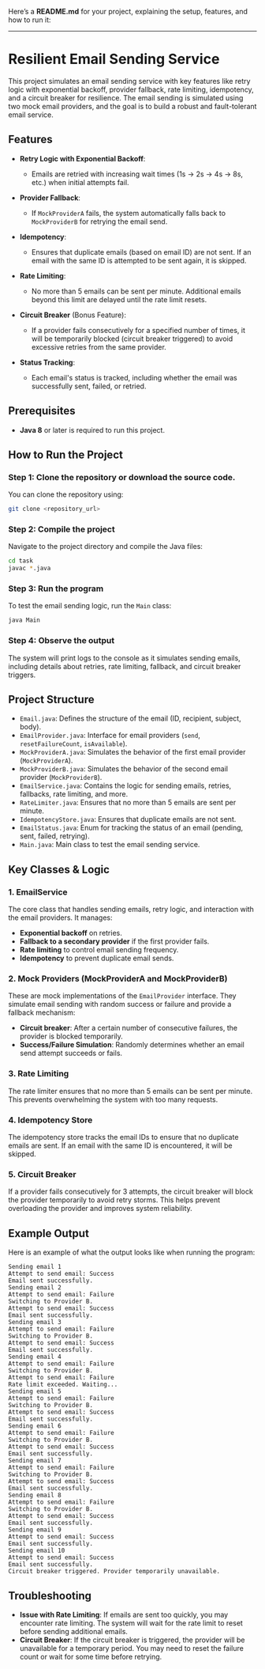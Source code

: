 Here’s a **README.md** for your project, explaining the setup, features, and how to run it:

---

# Resilient Email Sending Service

This project simulates an email sending service with key features like retry logic with exponential backoff, provider fallback, rate limiting, idempotency, and a circuit breaker for resilience. The email sending is simulated using two mock email providers, and the goal is to build a robust and fault-tolerant email service.

## Features

* **Retry Logic with Exponential Backoff**:

  * Emails are retried with increasing wait times (1s → 2s → 4s → 8s, etc.) when initial attempts fail.

* **Provider Fallback**:

  * If `MockProviderA` fails, the system automatically falls back to `MockProviderB` for retrying the email send.

* **Idempotency**:

  * Ensures that duplicate emails (based on email ID) are not sent. If an email with the same ID is attempted to be sent again, it is skipped.

* **Rate Limiting**:

  * No more than 5 emails can be sent per minute. Additional emails beyond this limit are delayed until the rate limit resets.

* **Circuit Breaker** (Bonus Feature):

  * If a provider fails consecutively for a specified number of times, it will be temporarily blocked (circuit breaker triggered) to avoid excessive retries from the same provider.

* **Status Tracking**:

  * Each email's status is tracked, including whether the email was successfully sent, failed, or retried.

## Prerequisites

* **Java 8** or later is required to run this project.

## How to Run the Project

### Step 1: Clone the repository or download the source code.

You can clone the repository using:

```bash
git clone <repository_url>
```

### Step 2: Compile the project

Navigate to the project directory and compile the Java files:

```bash
cd task
javac *.java


```

### Step 3: Run the program

To test the email sending logic, run the `Main` class:

```bash
java Main
```

### Step 4: Observe the output

The system will print logs to the console as it simulates sending emails, including details about retries, rate limiting, fallback, and circuit breaker triggers.

## Project Structure

* `Email.java`: Defines the structure of the email (ID, recipient, subject, body).
* `EmailProvider.java`: Interface for email providers (`send`, `resetFailureCount`, `isAvailable`).
* `MockProviderA.java`: Simulates the behavior of the first email provider (`MockProviderA`).
* `MockProviderB.java`: Simulates the behavior of the second email provider (`MockProviderB`).
* `EmailService.java`: Contains the logic for sending emails, retries, fallbacks, rate limiting, and more.
* `RateLimiter.java`: Ensures that no more than 5 emails are sent per minute.
* `IdempotencyStore.java`: Ensures that duplicate emails are not sent.
* `EmailStatus.java`: Enum for tracking the status of an email (pending, sent, failed, retrying).
* `Main.java`: Main class to test the email sending service.

## Key Classes & Logic

### 1. **EmailService**

The core class that handles sending emails, retry logic, and interaction with the email providers. It manages:

* **Exponential backoff** on retries.
* **Fallback to a secondary provider** if the first provider fails.
* **Rate limiting** to control email sending frequency.
* **Idempotency** to prevent duplicate email sends.

### 2. **Mock Providers (MockProviderA and MockProviderB)**

These are mock implementations of the `EmailProvider` interface. They simulate email sending with random success or failure and provide a fallback mechanism:

* **Circuit breaker**: After a certain number of consecutive failures, the provider is blocked temporarily.
* **Success/Failure Simulation**: Randomly determines whether an email send attempt succeeds or fails.

### 3. **Rate Limiting**

The rate limiter ensures that no more than 5 emails can be sent per minute. This prevents overwhelming the system with too many requests.

### 4. **Idempotency Store**

The idempotency store tracks the email IDs to ensure that no duplicate emails are sent. If an email with the same ID is encountered, it will be skipped.

### 5. **Circuit Breaker**

If a provider fails consecutively for 3 attempts, the circuit breaker will block the provider temporarily to avoid retry storms. This helps prevent overloading the provider and improves system reliability.

## Example Output

Here is an example of what the output looks like when running the program:

```
Sending email 1
Attempt to send email: Success
Email sent successfully.
Sending email 2
Attempt to send email: Failure
Switching to Provider B.
Attempt to send email: Success
Email sent successfully.
Sending email 3
Attempt to send email: Failure
Switching to Provider B.
Attempt to send email: Success
Email sent successfully.
Sending email 4
Attempt to send email: Failure
Switching to Provider B.
Attempt to send email: Failure
Rate limit exceeded. Waiting...
Sending email 5
Attempt to send email: Failure
Switching to Provider B.
Attempt to send email: Success
Email sent successfully.
Sending email 6
Attempt to send email: Failure
Switching to Provider B.
Attempt to send email: Success
Email sent successfully.
Sending email 7
Attempt to send email: Failure
Switching to Provider B.
Attempt to send email: Success
Email sent successfully.
Sending email 8
Attempt to send email: Failure
Switching to Provider B.
Attempt to send email: Success
Email sent successfully.
Sending email 9
Attempt to send email: Success
Email sent successfully.
Sending email 10
Attempt to send email: Success
Email sent successfully.
Circuit breaker triggered. Provider temporarily unavailable.
```

## Troubleshooting

* **Issue with Rate Limiting**: If emails are sent too quickly, you may encounter rate limiting. The system will wait for the rate limit to reset before sending additional emails.
* **Circuit Breaker**: If the circuit breaker is triggered, the provider will be unavailable for a temporary period. You may need to reset the failure count or wait for some time before retrying.

